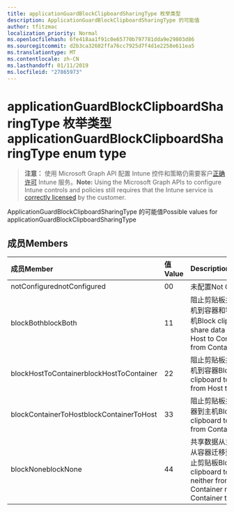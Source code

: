 ```yaml
---
title: applicationGuardBlockClipboardSharingType 枚举类型
description: ApplicationGuardBlockClipboardSharingType 的可能值
author: tfitzmac
localization_priority: Normal
ms.openlocfilehash: 6fe418aa1f91c0e65770b797781dda9e29803d86
ms.sourcegitcommit: d2b3ca32602ffa76cc7925d7f4d1e2258e611ea5
ms.translationtype: MT
ms.contentlocale: zh-CN
ms.lasthandoff: 01/11/2019
ms.locfileid: "27865973"
---
```

# <a name="applicationguardblockclipboardsharingtype-enum-type"></a><span data-ttu-id="43ceb-103">applicationGuardBlockClipboardSharingType 枚举类型</span><span class="sxs-lookup"><span data-stu-id="43ceb-103">applicationGuardBlockClipboardSharingType enum type</span></span>

> <span data-ttu-id="43ceb-104">**注意：** 使用 Microsoft Graph API 配置 Intune 控件和策略仍需要客户[正确许可](https://go.microsoft.com/fwlink/?linkid=839381) Intune 服务。</span><span class="sxs-lookup"><span data-stu-id="43ceb-104">**Note:** Using the Microsoft Graph APIs to configure Intune controls and policies still requires that the Intune service is [correctly licensed](https://go.microsoft.com/fwlink/?linkid=839381) by the customer.</span></span>

<span data-ttu-id="43ceb-105">ApplicationGuardBlockClipboardSharingType 的可能值</span><span class="sxs-lookup"><span data-stu-id="43ceb-105">Possible values for applicationGuardBlockClipboardSharingType</span></span>
## <a name="members"></a><span data-ttu-id="43ceb-106">成员</span><span class="sxs-lookup"><span data-stu-id="43ceb-106">Members</span></span>
|<span data-ttu-id="43ceb-107">成员</span><span class="sxs-lookup"><span data-stu-id="43ceb-107">Member</span></span>|<span data-ttu-id="43ceb-108">值</span><span class="sxs-lookup"><span data-stu-id="43ceb-108">Value</span></span>|<span data-ttu-id="43ceb-109">Description</span><span class="sxs-lookup"><span data-stu-id="43ceb-109">Description</span></span>|
|:---|:---|:---|
|<span data-ttu-id="43ceb-110">notConfigured</span><span class="sxs-lookup"><span data-stu-id="43ceb-110">notConfigured</span></span>|<span data-ttu-id="43ceb-111">0</span><span class="sxs-lookup"><span data-stu-id="43ceb-111">0</span></span>|<span data-ttu-id="43ceb-112">未配置</span><span class="sxs-lookup"><span data-stu-id="43ceb-112">Not Configured</span></span>|
|<span data-ttu-id="43ceb-113">blockBoth</span><span class="sxs-lookup"><span data-stu-id="43ceb-113">blockBoth</span></span>|<span data-ttu-id="43ceb-114">1</span><span class="sxs-lookup"><span data-stu-id="43ceb-114">1</span></span>|<span data-ttu-id="43ceb-115">阻止剪贴板共享数据从主机到容器和容器迁移到主机</span><span class="sxs-lookup"><span data-stu-id="43ceb-115">Block clipboard to share data both from Host to Container and from Container to Host</span></span>|
|<span data-ttu-id="43ceb-116">blockHostToContainer</span><span class="sxs-lookup"><span data-stu-id="43ceb-116">blockHostToContainer</span></span>|<span data-ttu-id="43ceb-117">2</span><span class="sxs-lookup"><span data-stu-id="43ceb-117">2</span></span>|<span data-ttu-id="43ceb-118">阻止剪贴板共享数据从主机到容器</span><span class="sxs-lookup"><span data-stu-id="43ceb-118">Block clipboard to share data from Host to Container</span></span>|
|<span data-ttu-id="43ceb-119">blockContainerToHost</span><span class="sxs-lookup"><span data-stu-id="43ceb-119">blockContainerToHost</span></span>|<span data-ttu-id="43ceb-120">3</span><span class="sxs-lookup"><span data-stu-id="43ceb-120">3</span></span>|<span data-ttu-id="43ceb-121">阻止剪贴板共享数据从容器到主机</span><span class="sxs-lookup"><span data-stu-id="43ceb-121">Block clipboard to share data from Container to Host</span></span>|
|<span data-ttu-id="43ceb-122">blockNone</span><span class="sxs-lookup"><span data-stu-id="43ceb-122">blockNone</span></span>|<span data-ttu-id="43ceb-123">4</span><span class="sxs-lookup"><span data-stu-id="43ceb-123">4</span></span>|<span data-ttu-id="43ceb-124">共享数据从主机到容器和从容器迁移到主机都不阻止剪贴板</span><span class="sxs-lookup"><span data-stu-id="43ceb-124">Block clipboard to share data neither from Host to Container nor from Container to Host</span></span>|



